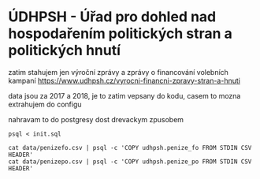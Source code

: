 # ÚDHPSH - Úřad pro dohled nad hospodařením politických stran a politických hnutí

zatim stahujem jen výroční zprávy a zprávy o financování volebních kampaní
https://www.udhpsh.cz/vyrocni-financni-zpravy-stran-a-hnuti

data jsou za 2017 a 2018, je to zatim vepsany do kodu, casem to mozna extrahujem do configu

nahravam to do postgresy dost drevackym zpusobem

```
psql < init.sql

cat data/penizefo.csv | psql -c 'COPY udhpsh.penize_fo FROM STDIN CSV HEADER'
cat data/penizepo.csv | psql -c 'COPY udhpsh.penize_po FROM STDIN CSV HEADER'
```